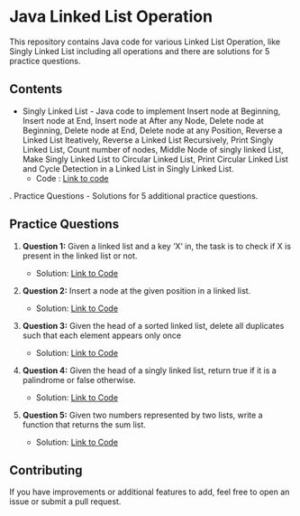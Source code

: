# Java Linked List Operation
This repository contains Java code for various Linked List Operation, like Singly Linked List including all operations and there are solutions for 5 practice questions.

## Contents

- Singly Linked List - Java code to implement Insert node at Beginning, Insert node at End, Insert node at After any Node, Delete node at Beginning, Delete node at End, Delete node at any Position, Reverse a Linked List Iteatively, Reverse a Linked List Recursively, Print Singly Linked List, Count number of nodes, Middle Node of singly linked List, Make Singly Linked List to Circular Linked List, Print Circular Linked List and Cycle Detection in a Linked List in Singly Linked List.
   - Code : [Link to code](https://github.com/adityaprajapati10/DSA-Java/blob/main/Linked%20List/SinglyLL.java)

. Practice Questions - Solutions for 5 additional practice questions.
## Practice Questions

1. **Question 1:** Given a linked list and a key ‘X‘ in, the task is to check if X is present in the linked list or not.
   - Solution: [Link to Code](https://github.com/adityaprajapati10/DSA-Java/blob/main/Linked%20List/Ques01.java)

2. **Question 2:** Insert a node at the given position in a linked list.
   - Solution: [Link to Code](https://github.com/adityaprajapati10/DSA-Java/blob/main/Linked%20List/Ques02.java)

3. **Question 3:**  Given the head of a sorted linked list, delete all duplicates such that each element appears only once
   - Solution: [Link to Code](https://github.com/adityaprajapati10/DSA-Java/blob/main/Linked%20List/Ques03.java)

4. **Question 4:** Given the head of a singly linked list, return true if it is a palindrome or false otherwise.
   - Solution: [Link to Code](https://github.com/adityaprajapati10/DSA-Java/blob/main/Linked%20List/Ques04.java)

5. **Question 5:** Given two numbers represented by two lists, write a function that returns the sum list.
   - Solution: [Link to Code](https://github.com/adityaprajapati10/DSA-Java/blob/main/Linked%20List/Ques05.java)

## Contributing

If you have improvements or additional features to add, feel free to open an issue or submit a pull request.


